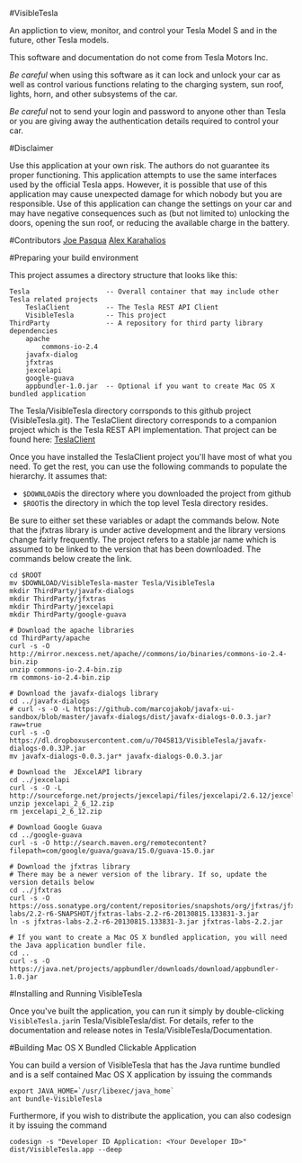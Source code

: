 #VisibleTesla

An appliction to view, monitor, and control your Tesla Model S and in the future, other Tesla models.

This software and documentation do not come from Tesla Motors Inc.

*Be careful* when using this software as it can lock and unlock your car as well as control various functions relating to the charging system, sun roof, lights, horn, and other subsystems of the car.

*Be careful* not to send your login and password to anyone other than Tesla or you are giving away the authentication details required to control your car.

#Disclaimer

Use this application at your own risk. The authors do not guarantee its proper functioning. This application attempts to use the same interfaces used by the official Tesla apps. However, it is possible that use of this application may cause unexpected damage for which nobody but you are responsible. Use of this application can change the settings on your car and may have negative consequences such as (but not limited to) unlocking the doors, opening the sun roof, or reducing the available charge in the battery.

#Contributors
[Joe Pasqua](https://github.com/jpasqua)
[Alex Karahalios](https://github.com/araxara)

#Preparing your build environment

This project assumes a directory structure that looks like this:

	Tesla					-- Overall container that may include other Tesla related projects
		TeslaClient   		-- The Tesla REST API Client
		VisibleTesla		-- This project
	ThirdParty				-- A repository for third party library dependencies
		apache
			commons-io-2.4
		javafx-dialog
		jfxtras
		jexcelapi
		google-guava
		appbundler-1.0.jar	-- Optional if you want to create Mac OS X bundled application

The Tesla/VisibleTesla directory corrsponds to this github project (VisibleTesla.git). The TeslaClient directory corresponds to a companion project which is the Tesla REST API implementation. That project can be found here:
[TeslaClient](https://github.com/jpasqua/TeslaClient.git)

Once you have installed the TeslaClient project you'll have most of what you need. To get the rest, you can use the following commands to populate the hierarchy. It assumes that:

+ <code>$DOWNLOAD</code>is the directory where you downloaded the project from github
+ <code>$ROOT</code>is the directory in which the top level Tesla directory resides.

Be sure to either set these variables or adapt the commands below. Note that the jfxtras library is under active development and the library versions change fairly frequently. The project refers to a stable jar name which is assumed to be linked to the version that has been downloaded. The commands below create the link.

	cd $ROOT
	mv $DOWNLOAD/VisibleTesla-master Tesla/VisibleTesla
	mkdir ThirdParty/javafx-dialogs
	mkdir ThirdParty/jfxtras
	mkdir ThirdParty/jexcelapi
	mkdir ThirdParty/google-guava

	# Download the apache libraries
	cd ThirdParty/apache
	curl -s -O http://mirror.nexcess.net/apache//commons/io/binaries/commons-io-2.4-bin.zip
	unzip commons-io-2.4-bin.zip
	rm commons-io-2.4-bin.zip

	# Download the javafx-dialogs library
	cd ../javafx-dialogs
	# curl -s -O -L https://github.com/marcojakob/javafx-ui-sandbox/blob/master/javafx-dialogs/dist/javafx-dialogs-0.0.3.jar?raw=true
	curl -s -O https://dl.dropboxusercontent.com/u/7045813/VisibleTesla/javafx-dialogs-0.0.3JP.jar
	mv javafx-dialogs-0.0.3.jar* javafx-dialogs-0.0.3.jar

	# Download the  JExcelAPI library
	cd ../jexcelapi
	curl -s -O -L http://sourceforge.net/projects/jexcelapi/files/jexcelapi/2.6.12/jexcelapi_2_6_12.zip
	unzip jexcelapi_2_6_12.zip
	rm jexcelapi_2_6_12.zip

	# Download Google Guava
	cd ../google-guava
	curl -s -O http://search.maven.org/remotecontent?filepath=com/google/guava/guava/15.0/guava-15.0.jar

	# Download the jfxtras library
	# There may be a newer version of the library. If so, update the version details below
	cd ../jfxtras
	curl -s -O https://oss.sonatype.org/content/repositories/snapshots/org/jfxtras/jfxtras-labs/2.2-r6-SNAPSHOT/jfxtras-labs-2.2-r6-20130815.133831-3.jar
    ln -s jfxtras-labs-2.2-r6-20130815.133831-3.jar jfxtras-labs-2.2.jar

	# If you want to create a Mac OS X bundled application, you will need the Java application bundler file.
	cd ..
	curl -s -O  https://java.net/projects/appbundler/downloads/download/appbundler-1.0.jar


#Installing and Running VisibleTesla

Once you've built the application, you can run it simply by double-clicking <code>VisibleTesla.jar</code>in Tesla/VisibleTesla/dist. For details, refer to the documentation and release notes in Tesla/VisibleTesla/Documentation.

#Building Mac OS X Bundled Clickable Application

You can build a version of VisibleTesla that has the Java runtime bundled and is a self contained Mac OS X application by issuing the commands

	export JAVA_HOME=`/usr/libexec/java_home`
	ant bundle-VisibleTesla
	
Furthermore, if you wish to distribute the application, you can also codesign it by issuing the command

	codesign -s "Developer ID Application: <Your Developer ID>"  dist/VisibleTesla.app --deep
	
